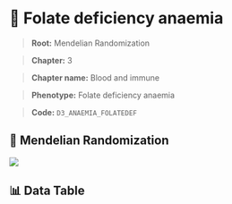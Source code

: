 # 🧪 Folate deficiency anaemia

> **Root:** Mendelian Randomization

> **Chapter:** 3  

> **Chapter name:** Blood and immune

> **Phenotype:** Folate deficiency anaemia  

> **Code:** `D3_ANAEMIA_FOLATEDEF`

## 🧬 Mendelian Randomization  

<img src="/MR/Figures/Forward/D3_ANAEMIA_FOLATEDEF.png"/>

## 📊 Data Table

<CsvTableMRF src="/MR/Data/Forward/D3_ANAEMIA_FOLATEDEF.csv"/>
